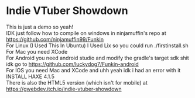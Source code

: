 # Indie VTuber Showdown
This is just a demo so yeah! \
IDK just follow how to compile on windows in ninjamuffin's repo at https://github.com/ninjamuffin99/Funkin \
For Linux (I Used This In Ubuntu) I Used Lix so you could run ./firstinstall.sh \
For Mac you need XCode \
For Android you need android studio and modify the gradle's target sdk shit idk go to https://github.com/luckydog7/Funkin-android \
For IOS you need Mac and XCode and uhh yeah idk i had an error with it \
INSTALL HAXE 4.1.5 \
There is also the HTML5 version (which isn't for mobile) at https://gwebdev.itch.io/indie-vtuber-showdown